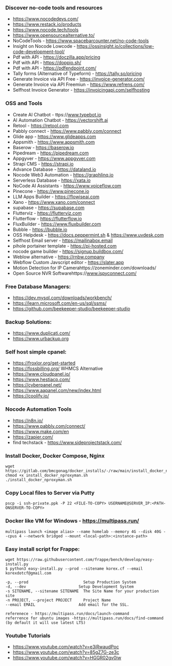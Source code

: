 ### Discover no-code tools and resources
- https://www.nocodedevs.com/
- https://www.restack.io/products
- https://www.nocode.tech/tools
- https://www.opensourcealternative.to/
- NoCodeTools - https://www.spacebarcounter.net/no-code-tools
- Insight on Nocode Lowcode - https://ossinsight.io/collections/low-code-development-tool/
- Pdf with API - https://doczilla.app/pricing
- Pdf with API - https://doppio.sh/
- Pdf with API - https://pdfendpoint.com/
- Tally forms (Alternative of Typeform) - https://tally.so/pricing
- Generate Invoice via API Free - https://invoice-generator.com/
- Generate Invoice via API Freemiun - https://www.refrens.com/
- Selfhost Invoice Generator - https://invoicingapi.com/selfhosting

### OSS and Tools
- Create AI Chatbot - ttps://www.typebot.io
- AI Automation Chatbot - https://vectorshift.ai
- Retool - https://retool.com
- Pabbly connect - https://www.pabbly.com/connect
- Glide app - https://www.glideapps.com
- Appsmith - https://www.appsmith.com
- Baserow - https://baserow.io
- Pipedream - https://pipedream.com
- Appgyver - https://www.appgyver.com
- Strapi CMS - https://strapi.io
- Advance Database - https://dataland.io
- Nocode Web3 Automation - https://graphlinq.io
- Serverless Database - https://xata.io
- NoCode AI Assistants - https://www.voiceflow.com
- Pinecone - https://www.pinecone.io
- LLM  Apps Builder - https://flowiseai.com
- Xano - https://www.xano.com/connect
- supabase - https://supabase.com
- Flutterviz - https://flutterviz.com
- Flutterflow - https://flutterflow.io
- FluxBuilder - https://www.fluxbuilder.com
- Bubble - https://bubble.io
- OSS Helpdesk - https://docs.peppermint.sh & https://www.uvdesk.com
- Selfhost Email server - https://mailinabox.email
- pihole portainer template - https://pi-hosted.com
- nocode game builder - https://signup.buildbox.com/
- Weblow alternative - https://rnbw.company
- Webflow Custom Javscript editor - https://slater.app
- Motion Detection for IP Camerahttps://zoneminder.com/downloads/
- Open Source NVR Softwarehttps://www.ispyconnect.com/

### Free Database Managers:
- https://dev.mysql.com/downloads/workbench/
- https://learn.microsoft.com/en-us/sql/ssms/
- https://github.com/beekeeper-studio/beekeeper-studio

### Backup Solutions:
- https://www.duplicati.com/
- https://www.urbackup.org


### Self host simple cpanel:
- https://froxlor.org/get-started 
- https://fossbilling.org/ WHMCS Alternative
- https://www.cloudpanel.io/
- https://www.hestiacp.com/
- https://cyberpanel.net/
- https://www.aapanel.com/new/index.html
- https://coolify.io/

### Nocode Automation Tools
- https://n8n.io/
- https://www.pabbly.com/connect/
- https://www.make.com/en
- https://zapier.com/
- find techstack - https://www.sideprojectstack.com/

### Install Docker, Docker Compose, Nginx
```
wget https://gitlab.com/bmcgonag/docker_installs/-/raw/main/install_docker_nproxyman.sh
chmod +x install_docker_nproxyman.sh
./install_docker_nproxyman.sh
```

### Copy Local files to Server via Putty
```
pscp -i ssh-private.ppk -P 22 <FILE-TO-COPY> USERNAME@SERVER_IP:<PATH-ONSERVER-TO-COPY>
```

### Docker like VM for Windows - https://multipass.run/

`multipass launch <image alias> --name homelab --memory 4G --disk 40G --cpus 4 --network bridged --mount <local-path>:<instance-path>`

### Easy install script for Frappe:
```
wget https://raw.githubusercontent.com/frappe/bench/develop/easy-install.py
$ python3 easy-install.py --prod --sitename korex.cf --email korexdotcf@gmail.com

-p, --prod                        Setup Production System
-d, --dev                       Setup Development System
-s SITENAME, --sitename SITENAME  The Site Name for your production site
-n PROJECT, --project PROJECT     Project Name
--email EMAIL                   Add email for the SSL.

referenece - https://multipass.run/docs/launch-command
referrence for ubuntu images -https://multipass.run/docs/find-command (by default it will use latest LTS)

```

### Youtube Tutorials
- https://www.youtube.com/watch?v=e3iRwaudPoc
- https://www.youtube.com/watch?v=85gZ7G-ze3c
- https://www.youtube.com/watch?v=HGGR02gv0iw
